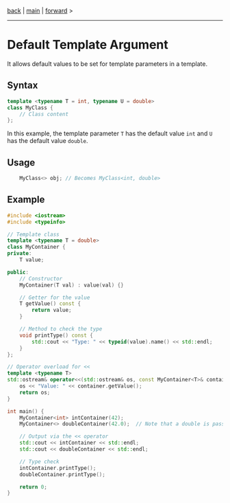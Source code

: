 
[back](cpp07_01_templates.md) | [main](/) | [forward](cpp07_00_learning.md) >

---

# Default Template Argument
It allows default values to be set for template parameters in a template.

## Syntax
```cpp
template <typename T = int, typename U = double>
class MyClass {
    // Class content
};
```

In this example, the template parameter `T` has the default value `int` and `U` has the default value `double`.

## Usage
```cpp
	MyClass<> obj; // Becomes MyClass<int, double>
```

## Example
```cpp
#include <iostream>
#include <typeinfo>

// Template class
template <typename T = double>
class MyContainer {
private:
    T value;

public:
    // Constructor
    MyContainer(T val) : value(val) {}

    // Getter for the value
    T getValue() const {
        return value;
    }

    // Method to check the type
    void printType() const {
        std::cout << "Type: " << typeid(value).name() << std::endl;
    }
};

// Operator overload for <<
template <typename T>
std::ostream& operator<<(std::ostream& os, const MyContainer<T>& container) {
    os << "Value: " << container.getValue();
    return os;
}

int main() {
    MyContainer<int> intContainer(42);
    MyContainer<> doubleContainer(42.0);  // Note that a double is passed here

    // Output via the << operator
    std::cout << intContainer << std::endl;
    std::cout << doubleContainer << std::endl;

    // Type check
    intContainer.printType();
    doubleContainer.printType();

    return 0;
}
```